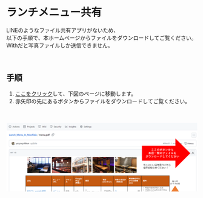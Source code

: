 # **ランチメニュー共有**　　

LINEのようなファイル共有アプリがないため、  
以下の手順で、本ホームページからファイルをダウンロードしてご覧ください。  
Withだと写真ファイルしか送信できません。　　

<br>

## **手順**

1. [ここをクリック](menu.pdf)して、下図のページに移動します。  
2. 赤矢印の先にあるボタンからファイルをダウンロードしてご覧ください。  

<br>
<br>

<img src="img.png" width="700">


